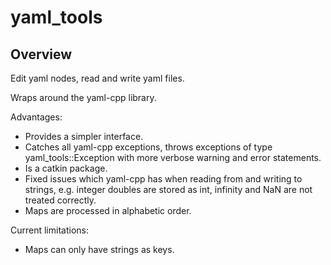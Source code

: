 # yaml_tools

## Overview

Edit yaml nodes, read and write yaml files.

Wraps around the yaml-cpp library.

Advantages:

* Provides a simpler interface.
* Catches all yaml-cpp exceptions, throws exceptions of type yaml_tools::Exception with more verbose warning and error statements.
* Is a catkin package.
* Fixed issues which yaml-cpp has when reading from and writing to strings, e.g. integer doubles are stored as int, infinity and NaN are not treated correctly.
* Maps are processed in alphabetic order.

Current limitations:

* Maps can only have strings as keys.
